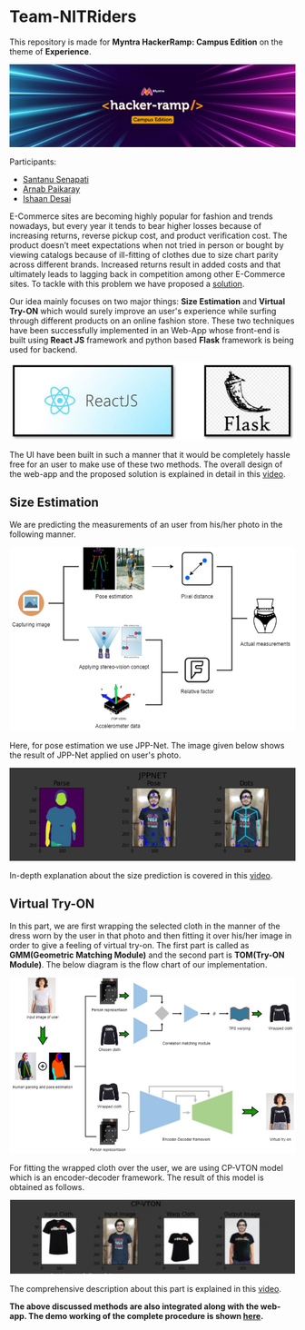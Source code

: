 # Team-NITRiders

This repository is made for **Myntra HackerRamp: Campus Edition** on the theme of **Experience**.

![](./images/myntra.jpg)

Participants:

  - [Santanu Senapati](https://github.com/KSSSenapati)
  - [Arnab Paikaray](https://github.com/arnabGudu)
  - [Ishaan Desai](https://github.com/IshaanDesai45)

E-Commerce sites are becoming highly popular for fashion and trends nowadays, but every year it tends to bear higher losses because of increasing returns, reverse pickup cost, and product verification cost. The product doesn’t meet expectations when not tried in person or bought by viewing catalogs because of ill-fitting of clothes due to size chart parity across different brands. Increased returns result in added costs and that ultimately leads to lagging back in competition among other E-Commerce sites. To tackle with this problem we have proposed a [solution](https://github.com/arnabGudu/nitriders_myntra/blob/main/Round_1/NITRourkela_NITRiders.pptx).

Our idea mainly focuses on two major things: **Size Estimation** and **Virtual Try-ON** which would surely improve an user's experience while surfing through different products on an online fashion store. These two techniques have been successfully implemented in an Web-App whose front-end is built using **React JS** framework and python based **Flask** framework is being used for backend. 

![](./images/framework.JPG)

The UI have been built in such a manner that it would be completely hassle free for an user to make use of these two methods. The overall design of the web-app and the proposed solution is explained in detail in this [video](https://github.com/arnabGudu/nitriders_myntra/blob/main/Round_2/NITRourkela_NITRiders.mp4).

## Size Estimation

We are predicting the measurements of an user from his/her photo in the following manner.

![](./images/size.jpg)

Here, for pose estimation we use JPP-Net. The image given below shows the result of JPP-Net applied on user's photo.

![](./images/jppnet.JPG)

In-depth explanation about the size prediction is covered in this [video](https://github.com/arnabGudu/nitriders_myntra/blob/main/Round_2/NITRourkela_NITRiders_demo_2.mp4).

## Virtual Try-ON

In this part, we are first wrapping the selected cloth in the manner of the dress worn by the user in that photo and then fitting it over his/her image in order to give a feeling of virtual try-on. The first part is called as **GMM(Geometric Matching Module)** and the second part is **TOM(Try-ON Module)**. The below diagram is the flow chart of our implementation.

![](./images/fitting.jpg)

For fitting the wrapped cloth over the user, we are using CP-VTON model which is an encoder-decoder framework. The result of this model is obtained as follows.

![](./images/fitting-result.JPG)

The comprehensive description about this part is explained in this [video](https://github.com/arnabGudu/nitriders_myntra/blob/main/Round_2/NITRourkela_NITRiders_demo_3.mp4).

**The above discussed methods are also integrated along with the web-app. The demo working of the complete procedure is shown [here](https://github.com/arnabGudu/nitriders_myntra/blob/main/Round_2/NITRourkela_NITRiders_demo.mp4).**
